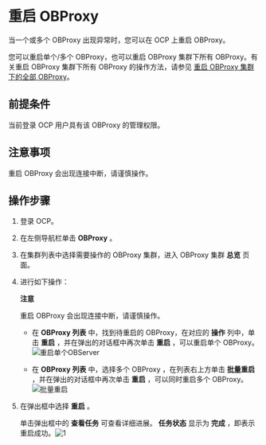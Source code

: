 重启 OBProxy
===============================

当一个或多个 OBProxy 出现异常时，您可以在 OCP 上重启 OBProxy。

您可以重启单个/多个 OBProxy，也可以重启 OBProxy 集群下所有 OBProxy。有关重启 OBProxy 集群下所有 OBProxy 的操作方法，请参见 [重启 OBProxy 集群下的全部 OBProxy](../2.manage-the-obproxy-cluster/5.restart-all-OBProxy-under-the-OBProxy-cluster.md)。

前提条件
-------------------------

当前登录 OCP 用户具有该 OBProxy 的管理权限。

注意事项
-------------------------

重启 OBProxy 会出现连接中断，请谨慎操作。

操作步骤
-------------------------

1. 登录 OCP。

2. 在左侧导航栏单击 **OBProxy** 。

3. 在集群列表中选择需要操作的 OBProxy 集群，进入 OBProxy 集群 **总览** 页面。

4. 进行如下操作：

   **注意**

   重启 OBProxy 会出现连接中断，请谨慎操作。
   * 在 **OBProxy 列表** 中，找到待重启的 OBProxy，在对应的 **操作** 列中，单击 **重启** ，并在弹出的对话框中再次单击 **重启** ，可以重启单个 OBProxy。![重启单个OBServer](http://icms-x-dita.oss-cn-zhangjiakou.aliyuncs.com/xdita-output/zh-CN/task15904357/images/p204438.png?Expires=7258125493&OSSAccessKeyId=LTAIJfoPL6wmrirR&Signature=bvgZckBtF8LbJj%2BBJPu2gHl1LQ0%3D)

   * 在 **OBProxy 列表** 中，选择多个 OBProxy ，在列表右上方单击 **批量重启** ，并在弹出的对话框中再次单击 **重启** ，可以同时重启多个 OBProxy。![批量重启](http://icms-x-dita.oss-cn-zhangjiakou.aliyuncs.com/xdita-output/zh-CN/task15904357/images/p204457.png?Expires=7258125493&OSSAccessKeyId=LTAIJfoPL6wmrirR&Signature=u9pp%2BNeJ6PyfU%2FWq3G%2Fzfh6dUzA%3D)

5. 在弹出框中选择 **重启** 。

   单击弹出框中的 **查看任务** 可查看详细进展。 **任务状态** 显示为 **完成** ，即表示重启成功。![1](http://icms-x-dita.oss-cn-zhangjiakou.aliyuncs.com/xdita-output/zh-CN/task15904357/images/p352535.png?Expires=7258125493&OSSAccessKeyId=LTAIJfoPL6wmrirR&Signature=ivBKG%2BmNIJVSj5xDmEiAiizzKnQ%3D)
